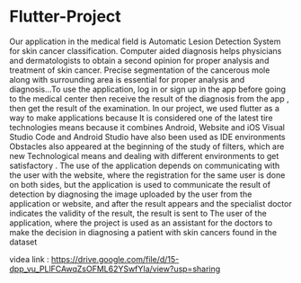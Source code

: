 # Flutter-Project

Our application in the medical field is Automatic Lesion Detection System for skin cancer classification. Computer aided diagnosis helps physicians and dermatologists to obtain a second opinion for proper analysis and treatment of skin cancer. Precise segmentation of the cancerous mole along with surrounding area is essential for proper analysis and diagnosis...To use the application, log in or sign up in the app before going to the medical center then receive the result of the diagnosis from the app , then get the result of the examination.
In our project, we used flutter as a way to make applications because
It is considered one of the latest tire technologies means because it combines Android,
Website and iOS
Visual Studio Code and Android Studio have also been used as IDE environments
Obstacles also appeared at the beginning of the study of filters, which are new Technological means and dealing with different environments to get satisfactory .
The use of the application depends on communicating with the user with the website, where the registration for the same user is done on both sides, but the application is used to communicate the result of detection by diagnosing the image uploaded by the user from the application or website, and after the result appears and the specialist doctor indicates the validity of the result, the result is sent to The user of the application, where the project is used as an assistant for the doctors to make the decision in diagnosing a patient with skin cancers found in the dataset

videa link :
https://drive.google.com/file/d/15-dpp_vu_PLlFCAwqZsOFML62YSwfYIa/view?usp=sharing


